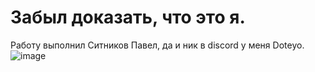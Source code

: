 # Забыл доказать, что это я.
Работу выполнил Ситников Павел, да и ник в discord у меня Doteyo.
![image](https://user-images.githubusercontent.com/57828919/206200463-57dc4368-3e2f-4a14-bf23-6979f1caf6e6.png)
